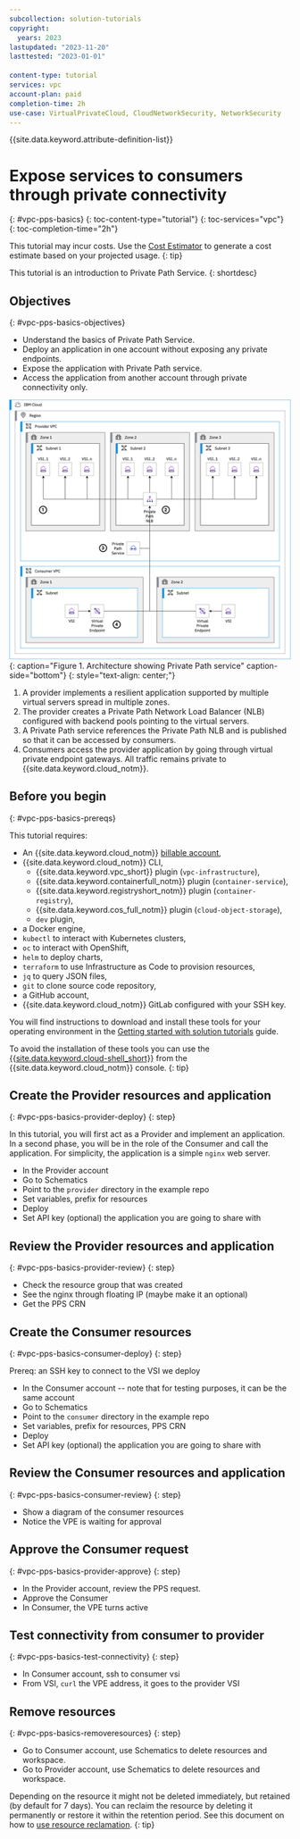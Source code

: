 ```yaml
---
subcollection: solution-tutorials
copyright:
  years: 2023
lastupdated: "2023-11-20"
lasttested: "2023-01-01"

content-type: tutorial
services: vpc
account-plan: paid
completion-time: 2h
use-case: VirtualPrivateCloud, CloudNetworkSecurity, NetworkSecurity
---
```


{{site.data.keyword.attribute-definition-list}}

# Expose services to consumers through private connectivity
{: #vpc-pps-basics}
{: toc-content-type="tutorial"}
{: toc-services="vpc"}
{: toc-completion-time="2h"}

<!--##istutorial#-->
This tutorial may incur costs. Use the [Cost Estimator](/estimator/review) to generate a cost estimate based on your projected usage.
{: tip}

<!--#/istutorial#-->

This tutorial is an introduction to Private Path Service.
{: shortdesc}

## Objectives
{: #vpc-pps-basics-objectives}

* Understand the basics of Private Path Service.
* Deploy an application in one account without exposing any private endpoints.
* Expose the application with Private Path service.
* Access the application from another account through private connectivity only.

![Architecture](images/vpc-pps-basics-hidden/architecture.png){: caption="Figure 1. Architecture showing Private Path service" caption-side="bottom"}
{: style="text-align: center;"}

1. A provider implements a resilient application supported by multiple virtual servers spread in multiple zones.
1. The provider creates a Private Path Network Load Balancer (NLB) configured with backend pools pointing to the virtual servers.
1. A Private Path service references the Private Path NLB and is published so that it can be accessed by consumers.
1. Consumers access the provider application by going through virtual private endpoint gateways. All traffic remains private to {{site.data.keyword.cloud_notm}}.

## Before you begin
{: #vpc-pps-basics-prereqs}

This tutorial requires:
* An {{site.data.keyword.cloud_notm}} [billable account](/docs/account?topic=account-accounts),
* {{site.data.keyword.cloud_notm}} CLI,
   * {{site.data.keyword.vpc_short}} plugin (`vpc-infrastructure`),
   * {{site.data.keyword.containerfull_notm}} plugin (`container-service`),
   * {{site.data.keyword.registryshort_notm}} plugin (`container-registry`),
   * {{site.data.keyword.cos_full_notm}} plugin (`cloud-object-storage`),
   * `dev` plugin,
* a Docker engine,
* `kubectl` to interact with Kubernetes clusters,
* `oc` to interact with OpenShift,
* `helm` to deploy charts,
* `terraform` to use Infrastructure as Code to provision resources,
* `jq` to query JSON files,
* `git` to clone source code repository,
* a GitHub account,
* {{site.data.keyword.cloud_notm}} GitLab configured with your SSH key.

You will find instructions to download and install these tools for your operating environment in the [Getting started with solution tutorials](/docs/solution-tutorials?topic=solution-tutorials-tutorials) guide.

To avoid the installation of these tools you can use the [{{site.data.keyword.cloud-shell_short}}](/shell) from the {{site.data.keyword.cloud_notm}} console.
{: tip}

## Create the Provider resources and application
{: #vpc-pps-basics-provider-deploy}
{: step}

In this tutorial, you will first act as a Provider and implement an application. In a second phase, you will be in the role of the Consumer and call the application. For simplicity, the application is a simple `nginx` web server.

* In the Provider account
* Go to Schematics
* Point to the `provider` directory in the example repo
* Set variables, prefix for resources
* Deploy
* Set API key (optional)
the application you are going to share with 

## Review the Provider resources and application
{: #vpc-pps-basics-provider-review}
{: step}

* Check the resource group that was created
* See the nginx through floating IP (maybe make it an optional)
* Get the PPS CRN

## Create the Consumer resources
{: #vpc-pps-basics-consumer-deploy}
{: step}

Prereq: an SSH key to connect to the VSI we deploy

* In the Consumer account -- note that for testing purposes, it can be the same account
* Go to Schematics
* Point to the `consumer` directory in the example repo
* Set variables, prefix for resources, PPS CRN
* Deploy
* Set API key (optional)
the application you are going to share with 

## Review the Consumer resources and application
{: #vpc-pps-basics-consumer-review}
{: step}

- Show a diagram of the consumer resources
- Notice the VPE is waiting for approval

## Approve the Consumer request
{: #vpc-pps-basics-provider-approve}
{: step}

- In the Provider account, review the PPS request.
- Approve the Consumer
- In Consumer, the VPE turns active

## Test connectivity from consumer to provider
{: #vpc-pps-basics-test-connectivity}
{: step}

- In Consumer account, ssh to consumer vsi
- From VSI, `curl` the VPE address, it goes to the provider VSI

## Remove resources
{: #vpc-pps-basics-removeresources}
{: step}

- Go to Consumer account, use Schematics to delete resources and workspace.
- Go to Provider account, use Schematics to delete resources and workspace.

Depending on the resource it might not be deleted immediately, but retained (by default for 7 days). You can reclaim the resource by deleting it permanently or restore it within the retention period. See this document on how to [use resource reclamation](/docs/account?topic=account-resource-reclamation).
{: tip}


